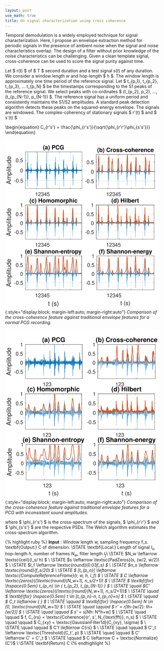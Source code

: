 ```yaml
---
layout: post
use_math: true
title: On signal characterization using cross coherence
---
```


Temporal demodulation is a widely employed technique for signal characterization. Here, I propose an envelope extraction method for periodic signals in the presence of ambient noise when the signal and noise characteristics overlap. The design of a filter without prior knowledge of the noise characteristics can be challenging. Given a clean template signal, cross-coherence can be used to score the signal purity against time.

Let $ r(t) $ of $ T $ second duration and a test signal $s(t)$ of any duration. We consider a window length $w$ and hop-length $ h $. The window length is approximately one time period of the reference signal. Let $ t_{p_1}, t_{p_2}, t_{p_3}, ...  t_{p_N} $ be the timestamps corresponding to the S1 peaks of the reference signal. We select peaks with co-ordinates $ (t_{p_2}, p_2), ..., (t_{p_{N-1}}, p_{N-1}) $. The reference signal has a uniform period and consistently maintains the S1/S2 amplitudes. A standard peak detection algorithm detects these peaks on the squared-energy envelope. The signals are windowed. The complex-coherency of stationary signals $ r'(t) $ and $ s'(t) $

\begin{equation}
C_{r's'} = \frac{\phi_{r's'}}{\sqrt{\phi_{r'r'}\phi_{s's'}}}
\end{equation}

![Image](/assets/Envelope_comparisions.svg){:style="display:block; margin-left:auto; margin-right:auto"}
*Comparison of the cross-coherence feature against traditional envelope features for a normal PCG recording.*

![Image](/assets/Envelope_comparisions_408.svg){:style="display:block; margin-left:auto; margin-right:auto"}
*Comparison of the cross-coherence feature against traditional envelope features for a PCG with inconsistent sound amplitudes.*

where  $ \phi_{r's'} $ is the cross-spectrum of the signals, $ \phi_{r'r'} $ and $ \phi_{s's'} $ are the respective PSDs. The Welch algorithm estimates the cross-spectrum algorithm. 

{% highlight ruby %}
   **Input** : Window length w, sampling frequency f_s.
    \textbf{Output:} C of dimension.
    \STATE \textbf{Local:} Length of signal $l_s$, hop-length $h$, number of frames $N_w$, filter length $l_f$\\
    \STATE $N_w \leftarrow \textsc{ceil}(l_s/ h) $ \\
    \STATE $s \leftarrow \textsc{PadZeros}(s, (w/2, w/2)) $ \\
    \STATE $l_f \leftarrow \textsc{round}(0.03*f_s) $ \\
    \STATE $n_s \leftarrow \textsc{round}(f_s/20) $ \\
    \STATE $ [t_{p_n}] \leftarrow \textsc{ComputeReferenceFrame}(r, w, h, l_f) $ \\
    \STATE $ C \leftarrow \textsc{zeros}((\textsc{round}(N_w+1), n_s/2+1)) $ \\
    \STATE $ \textbf{for} \hspace{0.5em} t_{p_n} \in \{ t_{p_2}, t_{p_{N-1}} \} $ \\
    \STATE \quad $C' \leftarrow \textsc{zeros}((\textsc{round}(N_w+1), n_s/2+1))$ \\
    \STATE \quad $ \textbf{for} \hspace{0.5em} t \in [t_{p_n}-n, t_{p_n}+n] $ \\
    \STATE \qquad $ C_t \leftarrow \{ \} $ \\
    \STATE \qquad $ \textbf{for} \hspace{0.5em} N \in [0, \textsc{round}(N_w+1)) $ \\
    \STATE \quad \qquad $ r' = r[t*h-(w/2): t*h+(w/2)]  $ \\
    \STATE \quad \qquad $ s' = s[N*h: N*h+w] $ \\
    \STATE \quad \qquad $ f, C_{rs} = \textsc{Coherence}(r', s', N_{\text{fft}}, n_s) $ \\
    \STATE \quad \qquad $ C_{xy} = \textsc{GaussianFilter1d}(C_{xy}, \sigma) $ \\
    \STATE \quad \qquad $ C'_t \leftarrow C_{rs} $ \\
    \STATE \quad \qquad $ C'_t \leftarrow \textsc{Threshold}(C_t', p) $ \\
    \STATE \quad \qquad $ C' \leftarrow C' + C'_t $ \\
    \STATE \qquad $ C \leftarrow C + \textsc{Normalize}(C')$ \\
    \STATE \textbf{Return} C 
{% endhighlight %}
  
